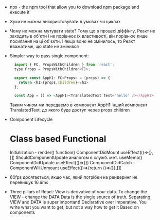 * npx - the npm tool that allow you to download npm package and execute it
* Хуки не можна використовувати в умовах чи циклах
* Чому не можна мутувати state? Тому що в процесі діффінгу, Реакт не заходить в об'кти і не порівнює їх властивості, він порівнює лише посилання на ці об'єкти. І якщо воно не змінилось, то Реакт вважатиме, що state не змінився
* Simpler way to pass single component:
  ```javascript
    import { FC, PropsWithChildren } from 'react';
    type Props = PropsWithChildren<{}>;

    export const AppH1: FC<Props> = (props) => {
      return <h1>{props.children}</h1>
    };

    const App = () => <AppH1><TranslatedText text='hello' /></AppH1> 
  ```
  Таким чином ми передаємо в компонент AppH1 інший компонент TranslatedText, до якого буде доступ через props.children
* Component Lifecycle
  # Class based                          Functional
  Initialization                         -
  render()                               function()
  ComponentDidMount                      useEffect(()=>{},[])
  ShouldComponentUpdate                  аналогом є служб. мет. useMemo()
  ComponentDidUpdate                     useEffect(()=>{})
  ComponentDidCatch                      -
  ComponentWillUnmount                   useEffect(()=>{return ()=>{}},[])

* 60fps досягається, якщо час, який потрібен на рендеринг не перевищує 16.6ms
* Three pillars of React:
  View is derivative of your data. To change the VIEW - change the DATA
  Data is the single source of truth. Separating VIEW and DATA is super important!
  Declarative over Imperative. You write what you want to get, but not a way how to get it
  Based on components